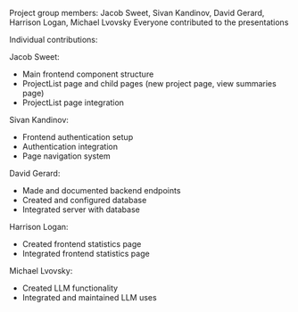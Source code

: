 Project group members: Jacob Sweet, Sivan Kandinov, David Gerard, Harrison Logan, Michael Lvovsky
Everyone contributed to the presentations


Individual contributions: 

Jacob Sweet:
- Main frontend component structure
- ProjectList page and child pages (new project page, view summaries page)
- ProjectList page integration

Sivan Kandinov:
- Frontend authentication setup
- Authentication integration
- Page navigation system

David Gerard:
- Made and documented backend endpoints
- Created and configured database
- Integrated server with database

Harrison Logan:
- Created frontend statistics page
- Integrated frontend statistics page

Michael Lvovsky:
- Created LLM functionality
- Integrated and maintained LLM uses